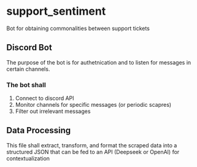 # support_sentiment
Bot for obtaining commonalities between support tickets 

## Discord Bot 
The purpose of the bot is for authetnication and to listen for messages in certain channels. 

### The bot shall
1. Connect to discord API 
2. Monitor channels for specific messages (or periodic scapres)
3. Filter out irrelevant messages 

## Data Processing 
This file shall extract, transform, and format the scraped data into a structured JSON that can be fed to an API (Deepseek or OpenAI) for contextualization 

